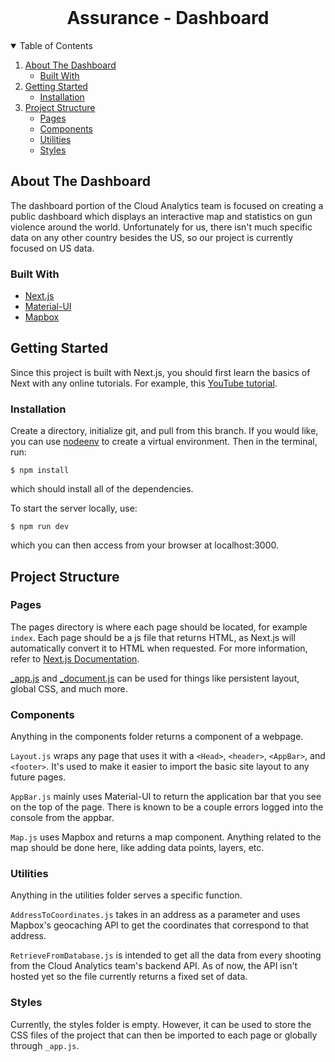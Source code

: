 <br />
<h1 align="center">Assurance - Dashboard</h1>

<!-- TABLE OF CONTENTS -->
<details open="open">
  <summary>Table of Contents</summary>
  <ol>
    <li>
      <a href="#about-the-dashboard">About The Dashboard</a>
      <ul>
        <li><a href="#built-with">Built With</a></li>
      </ul>
    </li>
    <li>
      <a href="#getting-started">Getting Started</a>
      <ul>
        <li><a href="#installation">Installation</a></li>
      </ul>
    </li>
    <li>
      <a href="#project-structure">Project Structure</a>
      <ul>
        <li><a href="#pages">Pages</a></li>
        <li><a href="#components">Components</a></li>
        <li><a href="#utilities">Utilities</a></li>
        <li><a href="#styles">Styles</a></li>
      </ul>
    </li>
  </ol>
</details>



## About The Dashboard

The dashboard portion of the Cloud Analytics team is focused on creating a public dashboard which displays an interactive map and statistics on gun violence around the world. Unfortunately for us, there isn't much specific data on any other country besides the US, so our project is currently focused on US data.

### Built With

* [Next.js](https://nextjs.org)
* [Material-UI](https://material-ui.com)
* [Mapbox](https://docs.mapbox.com)



<!-- GETTING STARTED -->
## Getting Started

Since this project is built with Next.js, you should first learn the basics of Next with any online tutorials. For example, this [YouTube tutorial](https://www.youtube.com/watch?v=mTz0GXj8NN0).

### Installation

Create a directory, initialize git, and pull from this branch. If you would like, you can use [nodeenv](https://pypi.org/project/nodeenv/) to create a virtual environment. Then in the terminal, run:
    
    $ npm install

which should install all of the dependencies.
    
To start the server locally, use:
    
    $ npm run dev
    
which you can then access from your browser at localhost:3000.



## Project Structure

### Pages

The pages directory is where each page should be located, for example `index`. Each page should be a js file that returns HTML, as Next.js will automatically convert it to HTML when requested. For more information, refer to [Next.js Documentation](https://nextjs.org/docs/basic-features/pages).

[_app.js](https://nextjs.org/docs/advanced-features/custom-app) and [_document.js](https://nextjs.org/docs/advanced-features/custom-document) can be used for things like persistent layout, global CSS, and much more.

### Components

Anything in the components folder returns a component of a webpage.

`Layout.js` wraps any page that uses it with a `<Head>`, `<header>`, `<AppBar>`, and `<footer>`. It's used to make it easier to import the basic site layout to any future pages.

`AppBar.js` mainly uses Material-UI to return the application bar that you see on the top of the page. There is known to be a couple errors logged into the console from the appbar.

`Map.js` uses Mapbox and returns a map component. Anything related to the map should be done here, like adding data points, layers, etc.

### Utilities

Anything in the utilities folder serves a specific function.

`AddressToCoordinates.js` takes in an address as a parameter and uses Mapbox's geocaching API to get the coordinates that correspond to that address.

`RetrieveFromDatabase.js` is intended to get all the data from every shooting from the Cloud Analytics team's backend API. As of now, the API isn't hosted yet so the file currently returns a fixed set of data.

### Styles

Currently, the styles folder is empty. However, it can be used to store the CSS files of the project that can then be imported to each page or globally through `_app.js`.
